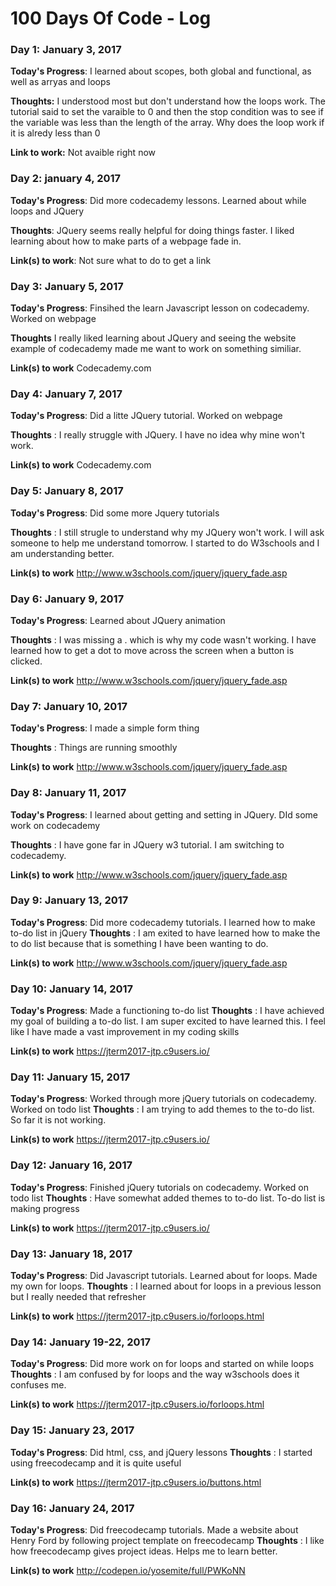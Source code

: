 # 100 Days Of Code - Log

### Day 1: January 3, 2017

**Today's Progress**: I learned about scopes, both global and functional, as well as arryas and loops

**Thoughts:** I understood most but don't understand how the loops work. The tutorial said to set the varaible to 0 and then the stop condition was to see if the variable was less than the length of the array. Why does the loop work if  it is alredy less than 0

**Link to work:** Not avaible right now

### Day 2: january 4, 2017 

**Today's Progress**: Did more codecademy lessons. Learned about while loops and JQuery

**Thoughts**: JQuery seems really helpful for doing things faster. I liked learning about how to make parts of a webpage fade in.

**Link(s) to work**: Not sure what to do to get a link


### Day 3: January 5, 2017

**Today's Progress**: Finsihed the learn Javascript lesson on codecademy. Worked on webpage

**Thoughts** I really liked learning about JQuery and seeing the website example of codecademy made me want to work on something similiar.

**Link(s) to work** Codecademy.com


### Day 4: January 7, 2017

**Today's Progress**: Did a litte JQuery tutorial. Worked on webpage

**Thoughts** : I really struggle with JQuery. I have no idea why mine won't work.

**Link(s) to work** Codecademy.com


### Day 5: January 8, 2017

**Today's Progress**: Did some more Jquery tutorials

**Thoughts** : I still strugle to understand why my JQuery won't work. I will ask someone to help me understand tomorrow. I started to do W3schools and I am understanding better.

**Link(s) to work** http://www.w3schools.com/jquery/jquery_fade.asp


### Day 6: January 9, 2017

**Today's Progress**: Learned about JQuery animation

**Thoughts** : I was missing a . which is why my code wasn't working. I have learned how to get a dot to move across the screen when a button is clicked.

**Link(s) to work** http://www.w3schools.com/jquery/jquery_fade.asp


### Day 7: January 10, 2017

**Today's Progress**: I made a simple form thing

**Thoughts** : Things are running smoothly

**Link(s) to work** http://www.w3schools.com/jquery/jquery_fade.asp


### Day 8: January 11, 2017
**Today's Progress**: I learned about getting and setting in JQuery. DId some work on codecademy

**Thoughts** : I have gone far in JQuery w3 tutorial. I am switching to codecademy.

**Link(s) to work** http://www.w3schools.com/jquery/jquery_fade.asp


### Day 9: January 13, 2017
**Today's Progress**: Did more codecademy tutorials. I learned how to make to-do list in jQuery
**Thoughts** : I am exited to have learned how to make the to do list because that is something I have been wanting to do.

**Link(s) to work** http://www.w3schools.com/jquery/jquery_fade.asp


### Day 10: January 14, 2017
**Today's Progress**: Made a functioning to-do list
**Thoughts** : I have achieved my goal of building a to-do list. I am super excited to have learned this. I feel like I have made a vast improvement in my coding skills

**Link(s) to work** https://jterm2017-jtp.c9users.io/


### Day 11: January 15, 2017
**Today's Progress**: Worked through more jQuery tutorials on codecademy. Worked on todo list
**Thoughts** : I am trying to add themes to the to-do list. So far it is not working.

**Link(s) to work** https://jterm2017-jtp.c9users.io/


### Day 12: January 16, 2017
**Today's Progress**: Finished jQuery tutorials on codecademy. Worked on todo list
**Thoughts** : Have somewhat added themes to to-do list. To-do list is making progress

**Link(s) to work** https://jterm2017-jtp.c9users.io/


### Day 13: January 18, 2017
**Today's Progress**: Did Javascript tutorials. Learned about for loops. Made my own for loops.
**Thoughts** : I learned about for loops in a previous lesson but I really needed that refresher

**Link(s) to work** https://jterm2017-jtp.c9users.io/forloops.html


### Day 14: January 19-22, 2017
**Today's Progress**: Did more work on for loops and started on while loops
**Thoughts** : I am confused by for loops and the way w3schools does it confuses me.

**Link(s) to work** https://jterm2017-jtp.c9users.io/forloops.html


### Day 15: January 23, 2017
**Today's Progress**: Did html, css, and jQuery lessons
**Thoughts** : I started using freecodecamp and it is quite useful

**Link(s) to work** https://jterm2017-jtp.c9users.io/buttons.html

### Day 16: January 24, 2017
**Today's Progress**: Did freecodecamp tutorials. Made a website about Henry Ford by following project template on freecodecamp
**Thoughts** : I like how freecodecamp gives project ideas. Helps me to learn better.

**Link(s) to work** http://codepen.io/yosemite/full/PWKoNN
